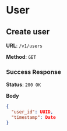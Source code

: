 # User

## Create user

__URL__: `/v1/users`

__Method__: `GET`

### Success Response

__Status__: `200 OK`

__Body__

```json
{
  "user_id": UUID,
  "timestamp": Date
}
```